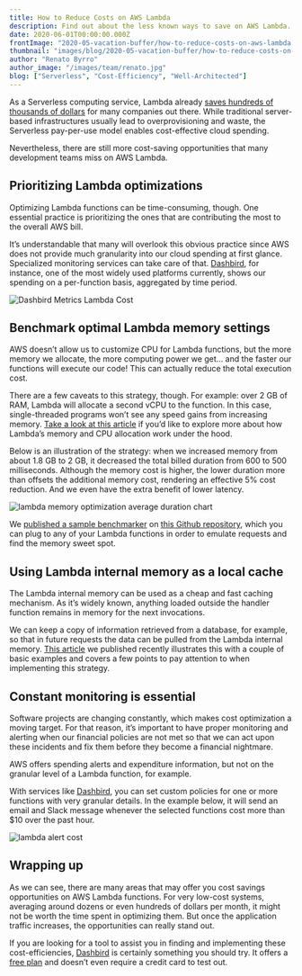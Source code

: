 ```yaml
---
title: How to Reduce Costs on AWS Lambda
description: Find out about the less known ways to save on AWS Lambda.
date: 2020-06-01T00:00:00.000Z
frontImage: "2020-05-vacation-buffer/how-to-reduce-costs-on-aws-lambda.png"
thumbnail: "images/blog/2020-05-vacation-buffer/how-to-reduce-costs-on-aws-lambda.png"
author: "Renato Byrro"
author_image: "/images/team/renato.jpg"
blog: ["Serverless", "Cost-Efficiency", "Well-Architected"]
---
```



As a Serverless computing service, Lambda already [saves hundreds of thousands of dollars](https://sls.dashbird.io/going-serverless-case-study) for many companies out there. While traditional server-based infrastructures usually lead to overprovisioning and waste, the Serverless pay-per-use model enables cost-effective cloud spending.

Nevertheless, there are still more cost-saving opportunities that many development teams miss on AWS Lambda.


## Prioritizing Lambda optimizations

Optimizing Lambda functions can be time-consuming, though. One essential practice is prioritizing the ones that are contributing the most to the overall AWS bill.

It’s understandable that many will overlook this obvious practice since AWS does not provide much granularity into our cloud spending at first glance. Specialized monitoring services can take care of that. [Dashbird](https://dashbird.io), for instance, one of the most widely used platforms currently, shows our spending on a per-function basis, aggregated by time period.

![Dashbird Metrics Lambda Cost](/images/blog/2020-05-vacation-buffer/dashbird-metrics-lambda-cost.png "Dashbird Metrics Lambda Cost")


## Benchmark optimal Lambda memory settings

AWS doesn’t allow us to customize CPU for Lambda functions, but the more memory we allocate, the more computing power we get… and the faster our functions will execute our code! This can actually reduce the total execution cost.

There are a few caveats to this strategy, though. For example: over 2 GB of RAM, Lambda will allocate a second vCPU to the function. In this case, single-threaded programs won’t see any speed gains from increasing memory. [Take a look at this article](https://dev.to/byrro/how-to-optimize-lambda-memory-and-cpu-4dj1) if you’d like to explore more about how Lambda’s memory and CPU allocation work under the hood.

Below is an illustration of the strategy: when we increased memory from about 1.8 GB to 2 GB, it decreased the total billed duration from 600 to 500 milliseconds. Although the memory cost is higher, the lower duration more than offsets the additional memory cost, rendering an effective 5% cost reduction. And we even have the extra benefit of lower latency.

![lambda memory optimization average duration chart](/images/blog/2020-05-vacation-buffer/lambda-memory-optimization-average-duration-chart.png "lambda memory optimization average duration chart")


We [published a sample benchmarker](https://medium.com/hackernoon/lower-your-aws-lambda-bill-by-increasing-memory-size-yep-e591ae499692) on [this Github repository](https://github.com/byrro/awslambda-memory-tradeoff), which you can plug to any of your Lambda functions in order to emulate requests and find the memory sweet spot.


## Using Lambda internal memory as a local cache

The Lambda internal memory can be used as a cheap and fast caching mechanism. As it’s widely known, anything loaded outside the handler function remains in memory for the next invocations.

We can keep a copy of information retrieved from a database, for example, so that in future requests the data can be pulled from the Lambda internal memory. [This article](https://dashbird.io/blog/leveraging-lambda-cache-for-serverless-cost-efficiency/) we published recently illustrates this with a couple of basic examples and covers a few points to pay attention to when implementing this strategy.


## Constant monitoring is essential

Software projects are changing constantly, which makes cost optimization a moving target. For that reason, it’s important to have proper monitoring and alerting when our financial policies are not met so that we can act upon these incidents and fix them before they become a financial nightmare.

AWS offers spending alerts and expenditure information, but not on the granular level of a Lambda function, for example.

With services like [Dashbird](https://dashbird.io), you can set custom policies for one or more functions with very granular details. In the example below, it will send an email and Slack message whenever the selected functions cost more than $10 over the past hour.

![lambda alert cost](/images/blog/2020-05-vacation-buffer/lambda-alert-cost.png "lambda alert cost")


## Wrapping up

As we can see, there are many areas that may offer you cost savings opportunities on AWS Lambda functions. For very low-cost systems, averaging around dozens or even hundreds of dollars per month, it might not be worth the time spent in optimizing them. But once the application traffic increases, the opportunities can really stand out.

If you are looking for a tool to assist you in finding and implementing these cost-efficiencies, [Dashbird](https://dashbird.io/#register) is certainly something you should try. It offers a [free plan](https://dashbird.io/pricing) and doesn’t even require a credit card to test out.
